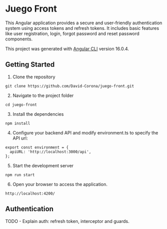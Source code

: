 # Juego Front
This Angular application provides a secure and user-friendly authentication system using access tokens and refresh tokens. It includes basic features like user registration, login, forgot password and reset password components.

This project was generated with [Angular CLI](https://github.com/angular/angular-cli) version 16.0.4.

## Getting Started

1. Clone the repository 
```
git clone https://github.com/David-Corona/juego-front.git
```
2. Navigate to the project folder
```
cd juego-front
```
3. Install the dependencies
```
npm install
```
4. Configure your backend API and modify environment.ts to specify the API url:
```
export const environment = {
  apiURL: 'http://localhost:3000/api',
};

```
5. Start the development server
```
npm run start
```
6. Open your browser to access the application.
```
http://localhost:4200/
```

## Authentication
TODO - Explain auth: refresh token, interceptor and guards.
